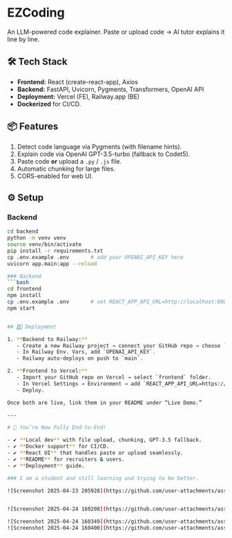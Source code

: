 # EZCoding

An LLM-powered code explainer. Paste or upload code → AI tutor explains it line by line.


## 🛠 Tech Stack
- **Frontend:** React (create-react-app), Axios  
- **Backend:** FastAPI, Uvicorn, Pygments, Transformers, OpenAI API  
- **Deployment:** Vercel (FE), Railway.app (BE)  
- **Dockerized** for CI/CD.

## 📦 Features
1. Detect code language via Pygments (with filename hints).  
2. Explain code via OpenAI GPT-3.5-turbo (fallback to Codet5).  
3. Paste code **or** upload a `.py` / `.js` file.  
4. Automatic chunking for large files.  
5. CORS-enabled for web UI.

## ⚙️ Setup

### Backend
```bash
cd backend
python -m venv venv
source venv/bin/activate
pip install -r requirements.txt
cp .env.example .env       # add your OPENAI_API_KEY here
uvicorn app.main:app --reload

### Backend
```bash
cd frontend
npm install
cp .env.example .env       # set REACT_APP_API_URL=http://localhost:8000
npm start


## 5️⃣ Deployment

1. **Backend to Railway:**
   - Create a new Railway project → connect your GitHub repo → choose `backend` folder.
   - In Railway Env. Vars, add `OPENAI_API_KEY`.
   - Railway auto-deploys on push to `main`.

2. **Frontend to Vercel:**
   - Import your GitHub repo on Vercel → select `frontend` folder.
   - In Vercel Settings → Environment → add `REACT_APP_API_URL=https://your-railway-url`.
   - Deploy.

Once both are live, link them in your README under “Live Demo.”

---

# 🎉 You’re Now Fully End-to-End!

- ✔️ **Local dev** with file upload, chunking, GPT-3.5 fallback.  
- ✔️ **Docker support** for CI/CD.  
- ✔️ **React UI** that handles paste or upload seamlessly.  
- ✔️ **README** for recruiters & users.  
- ✔️ **Deployment** guide.

### I am a student and still learning and trying to be better.

![Screenshot 2025-04-23 205928](https://github.com/user-attachments/assets/0045e046-5185-4f02-b4c2-27d6046f9af1)


![Screenshot 2025-04-24 160208](https://github.com/user-attachments/assets/01ea99d3-3c5b-4099-ad9b-291ede04f6bb)

![Screenshot 2025-04-24 160349](https://github.com/user-attachments/assets/835ea96b-00bb-47bc-910c-05a84331f509)
![Screenshot 2025-04-24 160400](https://github.com/user-attachments/assets/6705d4c1-b446-45e5-8a93-cf48ade77e2c)
